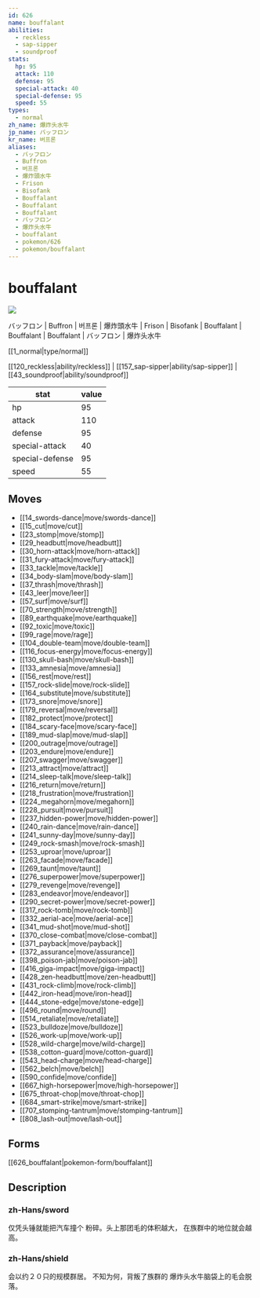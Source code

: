 ```yaml
---
id: 626
name: bouffalant
abilities:
  - reckless
  - sap-sipper
  - soundproof
stats:
  hp: 95
  attack: 110
  defense: 95
  special-attack: 40
  special-defense: 95
  speed: 55
types:
  - normal
zh_name: 爆炸头水牛
jp_name: バッフロン
kr_name: 버프론
aliases:
  - バッフロン
  - Buffron
  - 버프론
  - 爆炸頭水牛
  - Frison
  - Bisofank
  - Bouffalant
  - Bouffalant
  - Bouffalant
  - バッフロン
  - 爆炸头水牛
  - bouffalant
  - pokemon/626
  - pokemon/bouffalant
---
```

# bouffalant

![](https://raw.githubusercontent.com/PokeAPI/sprites/master/sprites/pokemon/626.png)

バッフロン | Buffron | 버프론 | 爆炸頭水牛 | Frison | Bisofank | Bouffalant | Bouffalant | Bouffalant | バッフロン | 爆炸头水牛

[[1_normal|type/normal]]

[[120_reckless|ability/reckless]] | [[157_sap-sipper|ability/sap-sipper]] | [[43_soundproof|ability/soundproof]]

|stat|value|
|---|---|
|hp|95|
|attack|110|
|defense|95|
|special-attack|40|
|special-defense|95|
|speed|55|


## Moves

- [[14_swords-dance|move/swords-dance]]
- [[15_cut|move/cut]]
- [[23_stomp|move/stomp]]
- [[29_headbutt|move/headbutt]]
- [[30_horn-attack|move/horn-attack]]
- [[31_fury-attack|move/fury-attack]]
- [[33_tackle|move/tackle]]
- [[34_body-slam|move/body-slam]]
- [[37_thrash|move/thrash]]
- [[43_leer|move/leer]]
- [[57_surf|move/surf]]
- [[70_strength|move/strength]]
- [[89_earthquake|move/earthquake]]
- [[92_toxic|move/toxic]]
- [[99_rage|move/rage]]
- [[104_double-team|move/double-team]]
- [[116_focus-energy|move/focus-energy]]
- [[130_skull-bash|move/skull-bash]]
- [[133_amnesia|move/amnesia]]
- [[156_rest|move/rest]]
- [[157_rock-slide|move/rock-slide]]
- [[164_substitute|move/substitute]]
- [[173_snore|move/snore]]
- [[179_reversal|move/reversal]]
- [[182_protect|move/protect]]
- [[184_scary-face|move/scary-face]]
- [[189_mud-slap|move/mud-slap]]
- [[200_outrage|move/outrage]]
- [[203_endure|move/endure]]
- [[207_swagger|move/swagger]]
- [[213_attract|move/attract]]
- [[214_sleep-talk|move/sleep-talk]]
- [[216_return|move/return]]
- [[218_frustration|move/frustration]]
- [[224_megahorn|move/megahorn]]
- [[228_pursuit|move/pursuit]]
- [[237_hidden-power|move/hidden-power]]
- [[240_rain-dance|move/rain-dance]]
- [[241_sunny-day|move/sunny-day]]
- [[249_rock-smash|move/rock-smash]]
- [[253_uproar|move/uproar]]
- [[263_facade|move/facade]]
- [[269_taunt|move/taunt]]
- [[276_superpower|move/superpower]]
- [[279_revenge|move/revenge]]
- [[283_endeavor|move/endeavor]]
- [[290_secret-power|move/secret-power]]
- [[317_rock-tomb|move/rock-tomb]]
- [[332_aerial-ace|move/aerial-ace]]
- [[341_mud-shot|move/mud-shot]]
- [[370_close-combat|move/close-combat]]
- [[371_payback|move/payback]]
- [[372_assurance|move/assurance]]
- [[398_poison-jab|move/poison-jab]]
- [[416_giga-impact|move/giga-impact]]
- [[428_zen-headbutt|move/zen-headbutt]]
- [[431_rock-climb|move/rock-climb]]
- [[442_iron-head|move/iron-head]]
- [[444_stone-edge|move/stone-edge]]
- [[496_round|move/round]]
- [[514_retaliate|move/retaliate]]
- [[523_bulldoze|move/bulldoze]]
- [[526_work-up|move/work-up]]
- [[528_wild-charge|move/wild-charge]]
- [[538_cotton-guard|move/cotton-guard]]
- [[543_head-charge|move/head-charge]]
- [[562_belch|move/belch]]
- [[590_confide|move/confide]]
- [[667_high-horsepower|move/high-horsepower]]
- [[675_throat-chop|move/throat-chop]]
- [[684_smart-strike|move/smart-strike]]
- [[707_stomping-tantrum|move/stomping-tantrum]]
- [[808_lash-out|move/lash-out]]

## Forms



[[626_bouffalant|pokemon-form/bouffalant]]

## Description

### zh-Hans/sword

仅凭头锤就能把汽车撞个
粉碎。头上那团毛的体积越大，
在族群中的地位就会越高。

### zh-Hans/shield

会以约２０只的规模群居。
不知为何，背叛了族群的
爆炸头水牛脑袋上的毛会脱落。

